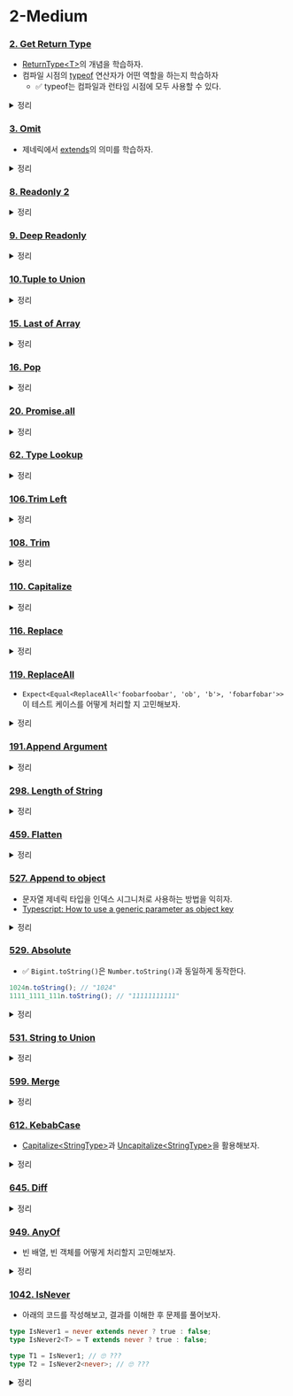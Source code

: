 # 2-Medium

### [2. Get Return Type](https://github.com/type-challenges/type-challenges/blob/main/questions/00002-medium-return-type/README.md)

- [ReturnType\<T\>](https://www.typescriptlang.org/ko/docs/handbook/utility-types.html#returntypetype)의 개념을 학습하자.
- 컴파일 시점의 [typeof](https://www.typescriptlang.org/docs/handbook/2/typeof-types.html) 연산자가 어떤 역할을 하는지 학습하자
  - ✅ typeof는 컴파일과 런타임 시점에 모두 사용할 수 있다.

<details>
<summary>정리</summary>

```ts
type MyReturnType<T> = T extends (...args: any[]) => infer R ? R : never;
```

</details>

### [3. Omit](https://github.com/type-challenges/type-challenges/blob/main/questions/00003-medium-omit/README.md)

- 제네릭에서 [extends](https://www.typescriptlang.org/docs/handbook/2/generics.html#generic-constraints)의 의미를 학습하자.

<details>
<summary>정리</summary>

```ts
type Exclude<T, K> = T extends K ? never : T;

type MyOmit<T, K extends keyof T> = {
	[key in Exclude<keyof T, K>]: T[key];
};
```

</details>

### [8. Readonly 2](https://github.com/type-challenges/type-challenges/blob/main/questions/00008-medium-readonly-2/README.md)

<details>
<summary>정리</summary>

```ts
type Exclude<T, K> = T extends K ? never : T;

type MyReadonly2<T, K extends keyof T = keyof T> = {
	readonly [key in K]: T[key];
} & { [key in Exclude<keyof T, K>]: T[key] };
```

</details>

### [9. Deep Readonly](https://github.com/type-challenges/type-challenges/blob/main/questions/00009-medium-deep-readonly/README.md)

<details>
<summary>정리</summary>

```ts
// // keyof empty object is never e.g) keyof {} = never
type DeepReadonly<T> = {
	readonly [key in keyof T]: keyof T[key] extends never
		? T[key]
		: DeepReadonly<T[key]>;
};
```

</details>

### [10.Tuple to Union](https://github.com/type-challenges/type-challenges/blob/main/questions/00010-medium-tuple-to-union/README.md)

<details>
<summary>정리</summary>

```ts
// T[number] returns all types of T (if T is array)
type TupleToUnion<T extends unknown[]> = T[number];
```

</details>

### [15. Last of Array](https://github.com/type-challenges/type-challenges/blob/main/questions/00015-medium-last/README.md)

<details>
<summary>정리</summary>

```ts
type Last<T extends any[]> = T extends [...infer Head, infer Tail]
	? Tail
	: never;
```

</details>

### [16. Pop](https://github.com/type-challenges/type-challenges/blob/main/questions/00016-medium-pop/README.md)

<details>
<summary>정리</summary>

```ts
type Pop<T extends any[]> = T extends [...infer Head, infer Tail]
	? [...Head]
	: never;
```

</details>

### [20. Promise.all](https://github.com/type-challenges/type-challenges/blob/main/questions/00020-medium-promise-all/README.md)

<details>
<summary>정리</summary>

```ts
declare function PromiseAll<T extends unknown[]>(
	values: readonly [...T],
): Promise<{
	[key in keyof T]: T[key] extends Promise<infer R> ? R : T[key];
}>;
```

</details>

### [62. Type Lookup](https://github.com/type-challenges/type-challenges/blob/main/questions/00062-medium-type-lookup/README.md)

<details>
<summary>정리</summary>

```ts
type LookUp<U extends { type: string }, T extends U['type']> = U extends {
	type: T;
}
	? U
	: never;
```

</details>

### [106.Trim Left](https://github.com/type-challenges/type-challenges/blob/main/questions/00106-medium-trimleft/README.md)

<details>
<summary>정리</summary>

```ts
type Empty = ' ' | '\n' | '\t';

type TrimLeft<S extends string> = S extends `${Empty}${infer R}`
	? TrimLeft<R>
	: S;
```

</details>

### [108. Trim](https://github.com/type-challenges/type-challenges/blob/main/questions/00108-medium-trim/README.md)

<details>
<summary>정리</summary>

```ts
type Empty = ' ' | '\n' | '\t';

type TrimLeft<T> = T extends `${Empty}${infer R}` ? TrimLeft<R> : T;
type TrimRight<T> = T extends `${infer R}${Empty}` ? TrimRight<R> : T;

type Trim<S extends string> = TrimLeft<TrimRight<S>>;
```

</details>

### [110. Capitalize](https://github.com/type-challenges/type-challenges/blob/main/questions/00110-medium-capitalize/README.md)

<details>
<summary>정리</summary>

<details>
<summary>정리</summary>

```ts
type MyCapitalize<S extends string> = S extends `${infer F}${infer T}`
	? `${Uppercase<F>}${T}`
	: '';
```

</details>

</details>

### [116. Replace](https://github.com/type-challenges/type-challenges/blob/main/questions/00116-medium-replace/README.md)

<details>
<summary>정리</summary>

```ts
type Replace<
	S extends string,
	From extends string,
	To extends string,
> = From extends ''
	? S
	: S extends `${infer Head}${From}${infer Tail}`
	? `${Head}${To}${Tail}`
	: S;
```

</details>

### [119. ReplaceAll](https://github.com/type-challenges/type-challenges/blob/main/questions/00119-medium-replaceall/README.md)

- `Expect<Equal<ReplaceAll<'foobarfoobar', 'ob', 'b'>, 'fobarfobar'>>` 이 테스트 케이스를 어떻게 처리할 지 고민해보자.

<details>
<summary>정리</summary>

```ts
type ReplaceAll<
	S extends string,
	From extends string,
	To extends string,
> = From extends ''
	? S
	: S extends `${infer Head}${From}${infer Tail}`
	? `${Head}${To}${ReplaceAll<`${Tail}`, From, To>}`
	: S;
```

</details>

### [191.Append Argument](https://github.com/type-challenges/type-challenges/blob/main/questions/00191-medium-append-argument/README.md)

<details>
<summary>정리</summary>

```ts
type AppendArgument<Fn extends (...args: any[]) => any, A> = Fn extends (
	...args: infer Args
) => infer R
	? (...args: [...Args, A]) => R
	: never;
```

</details>

### [298. Length of String](https://github.com/type-challenges/type-challenges/blob/main/questions/00298-medium-length-of-string/README.md)

<details>
<summary>정리</summary>

```ts
// if T extends string, T['length'] is number type and isn't length of string
type LengthOfArray<T extends unknown[]> = T['length'];

// recursively convert string to array recursively
// e.g) "Foo" => ["F", ...["o", ...["o"]]] => ["F","o","o"]
type StringToArray<T extends string> = T extends `${infer Head}${infer Tail}`
	? [Head, ...StringToArray<Tail>]
	: [];

type LengthOfString<S extends string> = LengthOfArray<StringToArray<S>>;
```

</details>

### [459. Flatten](https://github.com/type-challenges/type-challenges/blob/main/questions/00459-medium-flatten/README.md)

<details>
<summary>정리</summary>

```ts
type Flatten<T extends unknown[]> = T extends [infer Head, ...infer Rest]
	? Head extends unknown[]
		? [...Flatten<Head>, ...Flatten<Rest>]
		: [Head, ...Flatten<Rest>]
	: [];
```

</details>

### [527. Append to object](https://github.com/type-challenges/type-challenges/blob/main/questions/00527-medium-append-to-object/README.md)

- 문자열 제네릭 타입을 인덱스 시그니처로 사용하는 방법을 익히자.
- [Typescript: How to use a generic parameter as object key](https://stackoverflow.com/questions/56419558/typescript-how-to-use-a-generic-parameter-as-object-key)

<details>
<summary>정리</summary>

```ts
type AppendToObject<T extends object, U extends string, V extends unknown> = {
	[key in keyof T | U]: key extends keyof T ? T[key] : V;
};
```

</details>

### [529. Absolute](https://github.com/type-challenges/type-challenges/blob/main/questions/00529-medium-absolute/README.md)

- ✅ `Bigint.toString()`은 `Number.toString()`과 동일하게 동작한다.

```js
1024n.toString(); // "1024"
1111_1111_111n.toString(); // "11111111111"
```

<details>
<summary>정리</summary>

```ts
type Absolute<T extends number | string | bigint> = `${T}` extends `-${infer R}`
	? R
	: `${T}`;
```

</details>

### [531. String to Union](https://github.com/type-challenges/type-challenges/blob/main/questions/00531-medium-string-to-union/README.md)

<details>
<summary>정리</summary>

```ts
type StringToUnion<T extends string> = T extends `${infer Head}${infer Rest}`
	? Head | StringToUnion<Rest>
	: never;
```

</details>

### [599. Merge](https://github.com/type-challenges/type-challenges/blob/main/questions/00599-medium-merge/README.md)

<details>
<summary>정리</summary>

```ts
type Merge<F extends object, S extends object> = {
	[key in keyof F | keyof S]: key extends keyof S
		? S[key]
		: key extends keyof F
		? F[key]
		: never;
};
```

</details>

### [612. KebabCase](https://github.com/type-challenges/type-challenges/blob/main/questions/00612-medium-kebabcase/README.md)

- [Capitalize\<StringType>](https://www.typescriptlang.org/docs/handbook/2/template-literal-types.html#capitalizestringtype)과 [Uncapitalize\<StringType>](https://www.typescriptlang.org/docs/handbook/2/template-literal-types.html#uncapitalizestringtype)을 활용해보자.

<details>
<summary>정리</summary>

```ts
type KebabCase<S extends string> = S extends `${infer Head}${infer Rest}`
	? Rest extends Uncapitalize<Rest>
		? `${Uncapitalize<Head>}${KebabCase<Rest>}`
		: `${Uncapitalize<Head>}-${KebabCase<Rest>}`
	: S;
```

</details>

### [645. Diff](https://github.com/type-challenges/type-challenges/blob/main/questions/00645-medium-diff/README.md)

<details>
<summary>정리</summary>

```ts
// prettier-ignore
type Diff<O extends object, O1 extends object> = {
	[key in | Exclude<keyof O, keyof O1> | Exclude<keyof O1, keyof O>]: key extends keyof O
		? O[key] 
		: key extends keyof O1 ? O1[key]: never;
};
```

</details>

### [949. AnyOf](https://github.com/type-challenges/type-challenges/blob/main/questions/00949-medium-anyof/README.md)

- 빈 배열, 빈 객체를 어떻게 처리할지 고민해보자.

<details>
<summary>정리</summary>

- `never[]`은 빈 배열을 의미한다.
- `{[key:string]:never}`은 빈 객체를 의미한다.

```ts
type Falsy =
	| 0
	| ''
	| false
	| undefined
	| null
	| never[]
	| { [key: string]: never };

type IsNotFalsy<T> = T extends Falsy ? false : true;

type AnyOf<T extends any[]> = T extends [infer Head, ...infer Rest]
	? IsNotFalsy<Head> extends true
		? true
		: AnyOf<Rest>
	: false;
```

</details>

### [1042. IsNever](https://github.com/type-challenges/type-challenges/blob/main/questions/01042-medium-isnever/README.md)

- 아래의 코드를 작성해보고, 결과를 이해한 후 문제를 풀어보자.

```ts
type IsNever1 = never extends never ? true : false;
type IsNever2<T> = T extends never ? true : false;

type T1 = IsNever1; // 🙄 ???
type T2 = IsNever2<never>; // 🙄 ???
```

<details>
<summary>정리</summary>

- `T1`과 `T2` 타입의 결과가 모두 true일 것 같지만, `T2`는 `never` 타입이 할당된다.
- 관련 [Issue](https://github.com/microsoft/TypeScript/issues/31751#issuecomment-498526919)를 확인해보자.

```ts
type IsNever<T> = [T] extends [never] ? true : false;
```

</details>
